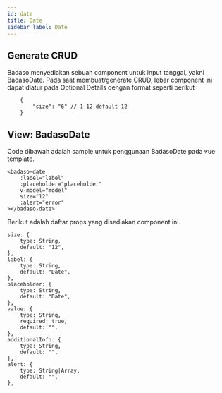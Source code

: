 ```yaml
---
id: date
title: Date
sidebar_label: Date
---
```


## Generate CRUD

Badaso menyediakan sebuah component untuk input tanggal, yakni BadasoDate. 
Pada saat membuat/generate CRUD, lebar component ini dapat diatur pada Optional Details dengan format seperti berikut
```
    {
        "size": "6" // 1-12 default 12
    }
```

## View: BadasoDate

Code dibawah adalah sample untuk penggunaan BadasoDate pada vue template.
```
<badaso-date
    :label="label"
    :placeholder="placeholder"
    v-model="model"
    size="12"
    :alert="error"
></badaso-date>
```

Berikut adalah daftar props yang disediakan component ini.

```
size: {
    type: String,
    default: "12",
},
label: {
    type: String,
    default: "Date",
},
placeholder: {
    type: String,
    default: "Date",
},
value: {
    type: String,
    required: true,
    default: "",
},
additionalInfo: {
    type: String,
    default: "",
},
alert: {
    type: String|Array,
    default: "",
},
```
